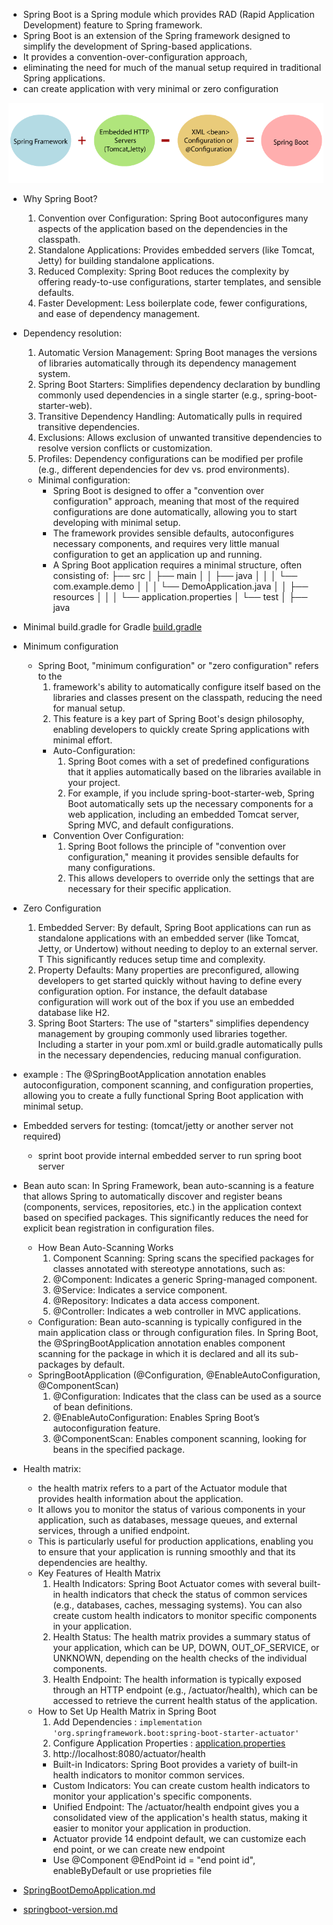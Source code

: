 - Spring Boot is a Spring module which provides RAD (Rapid Application Development) feature to Spring framework.
- Spring Boot is an extension of the Spring framework designed to simplify the development of Spring-based applications. 
- It provides a convention-over-configuration approach, 
- eliminating the need for much of the manual setup required in traditional Spring applications.
- can create application with very minimal or zero configuration

![img_1.png](img_1.png)

- Why Spring Boot?
  1. Convention over Configuration: Spring Boot autoconfigures many aspects of the application based on the dependencies in the classpath.
  2. Standalone Applications: Provides embedded servers (like Tomcat, Jetty) for building standalone applications.
  3. Reduced Complexity: Spring Boot reduces the complexity by offering ready-to-use configurations, starter templates, and sensible defaults.
  4. Faster Development: Less boilerplate code, fewer configurations, and ease of dependency management.

- Dependency resolution:
  1. Automatic Version Management: Spring Boot manages the versions of libraries automatically through its dependency management system.
  2. Spring Boot Starters: Simplifies dependency declaration by bundling commonly used dependencies in a single starter (e.g., spring-boot-starter-web).
  3. Transitive Dependency Handling: Automatically pulls in required transitive dependencies.
  4. Exclusions: Allows exclusion of unwanted transitive dependencies to resolve version conflicts or customization.
  5. Profiles: Dependency configurations can be modified per profile (e.g., different dependencies for dev vs. prod environments).
  - Minimal configuration:
    - Spring Boot is designed to offer a "convention over configuration" approach, 
      meaning that most of the required configurations are done automatically, 
      allowing you to start developing with minimal setup. 
    - The framework provides sensible defaults, autoconfigures necessary components, 
      and requires very little manual configuration to get an application up and running.
    - A Spring Boot application requires a minimal structure, often consisting of:
        ├── src
        │   ├── main
        │   │   ├── java
        │   │   │   └── com.example.demo
        │   │   │       └── DemoApplication.java
        │   │   ├── resources
        │   │   │   └── application.properties
        │   └── test
        │       ├── java
- Minimal build.gradle for Gradle
   [build.gradle](../../../../build.gradle)

- Minimum configuration 
  - Spring Boot, "minimum configuration" or "zero configuration" refers to the 
    1. framework's ability to automatically configure itself based on the libraries and classes present on the classpath, 
       reducing the need for manual setup. 
    2. This feature is a key part of Spring Boot's design philosophy, enabling developers to quickly create Spring applications with minimal effort.
    - Auto-Configuration: 
       1. Spring Boot comes with a set of predefined configurations that it applies automatically based on the libraries available in your project.
       2. For example, if you include spring-boot-starter-web, Spring Boot automatically sets up the necessary components for a web application, 
          including an embedded Tomcat server, Spring MVC, and default configurations.
    - Convention Over Configuration: 
      1. Spring Boot follows the principle of "convention over configuration," 
          meaning it provides sensible defaults for many configurations. 
      2. This allows developers to override only the settings that are necessary for their specific application.

- Zero Configuration
  1. Embedded Server: By default, Spring Boot applications can run as standalone applications with an embedded server (like Tomcat, Jetty, or Undertow) without needing to deploy to an external server. T
     This significantly reduces setup time and complexity. 
  2. Property Defaults: Many properties are preconfigured, allowing developers to get started quickly without having to define every configuration option. 
     For instance, the default database configuration will work out of the box if you use an embedded database like H2.
  3. Spring Boot Starters: The use of "starters" simplifies dependency management by grouping commonly used libraries together. 
     Including a starter in your pom.xml or build.gradle automatically pulls in the necessary dependencies, reducing manual configuration.
- example : The @SpringBootApplication annotation enables autoconfiguration, component scanning, and configuration properties, 
     allowing you to create a fully functional Spring Boot application with minimal setup.


- Embedded servers for testing: (tomcat/jetty or another server not required)
  - sprint boot provide internal embedded server to run spring boot server 
   
- Bean auto scan: In Spring Framework, bean auto-scanning is a feature that allows Spring to automatically discover and register beans (components, services, repositories, etc.) in the application context based on specified packages. 
  This significantly reduces the need for explicit bean registration in configuration files.
  - How Bean Auto-Scanning Works
    1. Component Scanning: Spring scans the specified packages for classes annotated with stereotype annotations, such as:
    2. @Component: Indicates a generic Spring-managed component. 
    3. @Service: Indicates a service component. 
    4. @Repository: Indicates a data access component. 
    5. @Controller: Indicates a web controller in MVC applications.
  - Configuration: Bean auto-scanning is typically configured in the main application class or through configuration files. 
    In Spring Boot, the @SpringBootApplication annotation enables component scanning for the package in which it is declared and all its sub-packages by default.
  - SpringBootApplication (@Configuration, @EnableAutoConfiguration, @ComponentScan)
    1. @Configuration: Indicates that the class can be used as a source of bean definitions.
    2. @EnableAutoConfiguration: Enables Spring Boot’s autoconfiguration feature.
    3. @ComponentScan: Enables component scanning, looking for beans in the specified package.

- Health matrix:
  - the health matrix refers to a part of the Actuator module that provides health information about the application. 
  - It allows you to monitor the status of various components in your application, 
    such as databases, message queues, and external services, through a unified endpoint. 
  - This is particularly useful for production applications, enabling you to ensure that your application is running smoothly and that its dependencies are healthy.
  - Key Features of Health Matrix
    1. Health Indicators: Spring Boot Actuator comes with several built-in health indicators that check the status of common services (e.g., databases, caches, messaging systems).
       You can also create custom health indicators to monitor specific components in your application. 
    2. Health Status: The health matrix provides a summary status of your application, which can be UP, DOWN, OUT_OF_SERVICE, or UNKNOWN, 
       depending on the health checks of the individual components. 
    3. Health Endpoint: The health information is typically exposed through an HTTP endpoint (e.g., /actuator/health), 
       which can be accessed to retrieve the current health status of the application.
  - How to Set Up Health Matrix in Spring Boot
    1. Add Dependencies : `implementation 'org.springframework.boot:spring-boot-starter-actuator'`
    2. Configure Application Properties : 
       [application.properties](../application.properties)
    3. http://localhost:8080/actuator/health
      - Built-in Indicators: Spring Boot provides a variety of built-in health indicators to monitor common services.
      - Custom Indicators: You can create custom health indicators to monitor your application's specific components.
      - Unified Endpoint: The /actuator/health endpoint gives you a consolidated view of the application's health status, making it easier to monitor your application in production.
    - Actuator provide 14 endpoint default, we can customize each end point, or we can create new endpoint 
    - Use @Component @EndPoint id = "end point id", enableByDefault or use proprieties file

- [SpringBootDemoApplication.md](SpringBootDemoApplication.md)
- [springboot-version.md](springboot-version.md)
